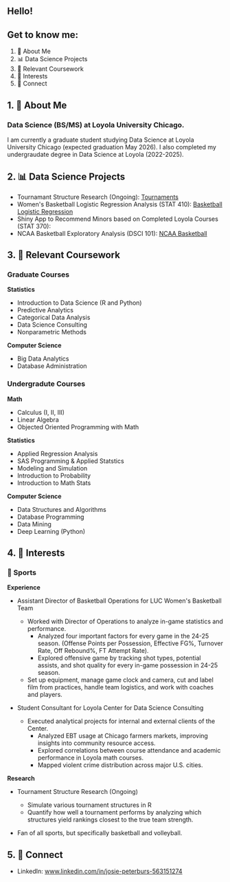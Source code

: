 ## Hello!

## Get to know me:

1. 👋 About Me
2. 📊 Data Science Projects
3. 📝 Relevant Coursework
4. 🌱 Interests
5. 👥 Connect

## 1. 👋 About Me

### Data Science (BS/MS) at Loyola University Chicago.

I am currently a graduate student studying Data Science at Loyola University Chicago (expected graduation May 2026). I also completed my undergraudate degree in Data Science at Loyola (2022-2025).

## 2. 📊 Data Science Projects

- Tournamant Structure Research (Ongoing): [Tournaments](https://github.com/gjm112/tournaments.git)
- Women's Basketball Logistic Regression Analysis (STAT 410): [Basketball Logistic Regression](https://github.com/JoPeterburs/stat410-project)
- Shiny App to Recommend Minors based on Completed Loyola Courses (STAT 370): 
- NCAA Basketball Exploratory Analysis (DSCI 101): [NCAA Basketball](https://github.com/JoPeterburs/dsci101-project.git)

## 3. 📝 Relevant Coursework

### Graduate Courses

**Statistics**
- Introduction to Data Science (R and Python)
- Predictive Analytics
- Categorical Data Analysis
- Data Science Consulting
- Nonparametric Methods

**Computer Science**
- Big Data Analytics
- Database Administration

### Undergradute Courses

**Math**
- Calculus (I, II, III)
- Linear Algebra
- Objected Oriented Programming with Math

**Statistics**
- Applied Regression Analysis
- SAS Programming & Applied Statstics
- Modeling and Simulation
- Introduction to Probability
- Introduction to Math Stats

**Computer Science**
- Data Structures and Algorithms
- Database Programming
- Data Mining
- Deep Learning (Python)

## 4. 🌱 Interests

### 🏀 Sports

**Experience**
- Assistant Director of Basketball Operations for LUC Women's Basketball Team
  - Worked with Director of Operations to analyze in-game statistics and performance.
    - Analyzed four important factors for every game in the 24-25 season. (Offense Points per Possession,  Effective FG%, Turnover Rate, Off Rebound%, FT Attempt Rate).
    - Explored offensive game by tracking shot types, potential assists, and shot quality for every in-game possession in 24-25 season.
  - Set up equipment, manage game clock and camera, cut and label film from practices, handle team logistics, and work with coaches and players.
 
- Student Consultant for Loyola Center for Data Science Consulting
  - Executed analytical projects for internal and external clients of the Center.
      - Analyzed EBT usage at Chicago farmers markets, improving insights into community resource access.
      - Explored correlations between course attendance and academic performance in Loyola math courses.
      - Mapped violent crime distribution across major U.S. cities.

**Research**
- Tournament Structure Research (Ongoing)
  - Simulate various tournament structures in R
  - Quantify how well a tournament performs by analyzing which structures yield rankings closest to the true team strength.
 
- Fan of all sports, but specifically basketball and volleyball.

## 5. 👥 Connect

- LinkedIn: www.linkedin.com/in/josie-peterburs-563151274
